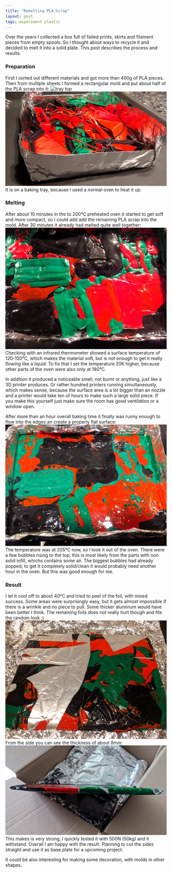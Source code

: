 ```yaml
---
title: "Remelting PLA Scrap"
layout: post
tags: experiment plastic
---
```

Over the years I collected a box full of failed prints, skirts and filament pieces from empty spools. So I thought about ways to recycle it and decided to melt it into a solid plate. This post describes the process and results.

### Preparation
First I sorted out different materials and got more than 400g of PLA pieces. Then from multiple sheets I formed a rectangular mold and put about half of the PLA scrap into it:
![tray top](/assets/pla-remelt/prep.jpg)
![tray side](/assets/pla-remelt/prep2.jpg)
It is on a baking tray, because I used a normal oven to heat it up.
### Melting
After about 10 minutes in the to 200°C preheated oven it started to get soft and more compact, so I could add add the remaining PLA scrap into the mold. After 30 minutes it already had melted quite well together:
![melting starts](/assets/pla-remelt/melting.jpg)
Checking with an infrared thermometer showed a surface temperature of 120-150°C, which makes the material soft, but is not enough to get it really flowing like a liquid. To fix that I set the temperature 20K higher, because other parts of the oven were also only at 180°C.

In addition it produced a noticeable smell, not burnt or anything, just like a 3D printer produces. Or rather hundred printers running simultaneously, which makes sense, because the surface area is a lot bigger than an nozzle and a printer would take ten of hours to make such a large solid piece. If you make this yourself just make sure the room has good ventilation or a window open.

After more than an hour overall baking time it finally was runny enough to flow into the edges an create a properly flat surface:
![melted top](/assets/pla-remelt/top.jpg)
The temperature was at 205°C now, so I took it out of the oven. There were a few bubbles rising to the top, this is most likely from the parts with non solid infill, whichs contains some air. The biggest bubbles had already popped, to get it completely solid/clean it would probably need another hour in the oven. But this was good enough for me. 
### Result
I let it cool off to about 40°C and tried to peel of the foil, with mixed success. Some areas were surprisingly easy, but it gets almost impossible if there is a wrinkle and no piece to pull. Some thicker aluminum would have been better I think. The remaining foils does not really hurt though and fits the random look ;)
![result bottom alu](/assets/pla-remelt/bottom.jpg)
From the side you can see the thickness of about 8mm:
![result flat side](/assets/pla-remelt/side.jpg)
This makes is very strong, I quickly tested it with 500N (50kg) and it withstand. Overall I am happy with the result. Planning to cut the sides straight and use it as base plate for a upcoming project.

It could be also interesting for making some decoration, with molds in other shapes.